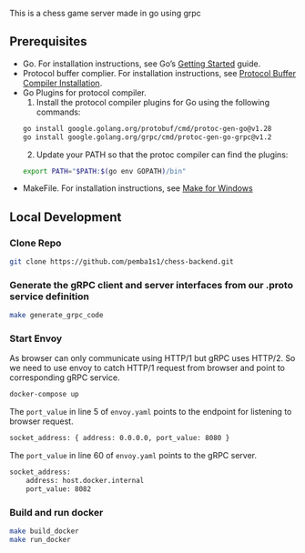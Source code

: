 This is a chess game server made in go using grpc
## Prerequisites

- Go. For installation instructions, see Go’s [Getting Started](https://golang.org/doc/install) guide.
- Protocol buffer complier. For installation instructions, see [Protocol Buffer Compiler Installation](https://grpc.io/docs/protoc-installation/).
- Go Plugins for protocol compiler.
    1. Install the protocol compiler plugins for Go using the following commands: 
    ```bash
    go install google.golang.org/protobuf/cmd/protoc-gen-go@v1.28
    go install google.golang.org/grpc/cmd/protoc-gen-go-grpc@v1.2
    ```
    2. Update your PATH so that the protoc compiler can find the plugins:
    ```bash
    export PATH="$PATH:$(go env GOPATH)/bin"
    ```
- MakeFile. For installation instructions, see [Make for Windows](https://gnuwin32.sourceforge.net/packages/make.htm)

## Local Development
### Clone Repo
```bash
git clone https://github.com/pemba1s1/chess-backend.git
```
### Generate the gRPC client and server interfaces from our .proto service definition
```bash
make generate_grpc_code
```
### Start Envoy
As browser can only communicate using HTTP/1 but gRPC uses HTTP/2. So we need to use envoy to catch HTTP/1 request from browser and point to corresponding gRPC service.
```bash
docker-compose up
```
The `port_value` in line 5 of `envoy.yaml` points to the endpoint for listening to browser request.
```bash
socket_address: { address: 0.0.0.0, port_value: 8080 }
```
The `port_value` in line 60 of `envoy.yaml` points to the gRPC server.
```bash
socket_address:
    address: host.docker.internal
    port_value: 8082
```

### Build and run docker
```bash
make build_docker
make run_docker
```